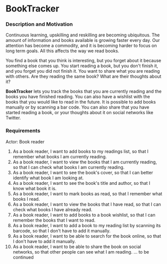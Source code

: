 # BookTracker

### Description and Motivation

Continuous learning, upskilling and reskilling are becoming ubiquitous.
The amount of information and books available is growing faster every day.
Our attention has become a commodity, and it is becoming harder to focus on long term goals.
All this affects the way we read books.


You find a book that you think is interesting, but you forget about it because something else comes up.
You start reading a book, but you don't finish it, and you forget you did not finish it.
You want to share what you are reading with others. Are they reading the same book? What are their thoughts about it?


**BookTracker** lets you track the books that you are currently reading and the books you have finished reading.
You can also have a wishlist with the books that you would like to read in the future.
It is possible to add books manually or by scanning a bar code.
You can also share that you have started reading a book, or your thoughts about it on social networks like Twitter.


### Requirements


Actor: Book reader


1. As a book reader, I want to add books to my readings list, so that I remember what books I am currently reading.
2. As a book reader, I want to view the books that I am currently reading, so that I can check what books I am currently reading.
3. As a book reader, I want to see the book's cover, so that I can better identify what book I am looking at.
4. As a book reader, I want to see the book's title and author, so that I know what book it is.
5. As a book reader, I want to mark books as read, so that I remember what books I read.
6. As a book reader, I want to view the books that I have read, so that I can check what books I have already read.
7. As a book reader, I want to add books to a book wishlist, so that I can remember the books that I want to read.
8. As a book reader, I want to add a book to my reading list by scanning its barcode, so that I don't have to add it manually.
9. As a book reader, I want to be able to search for the book online, so that I don't have to add it manually.
10. As a book reader, I want to be able to share the book on social networks, so that other people can see what I am reading.
... to be continued
